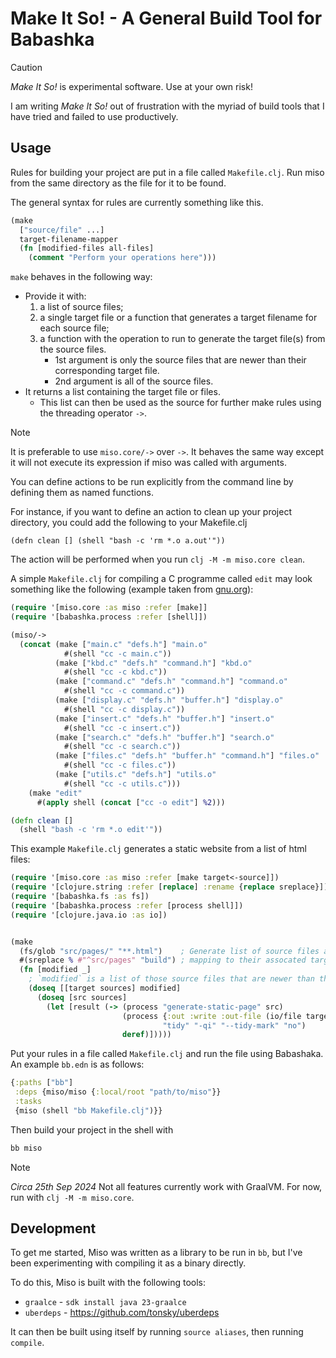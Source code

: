 # Make It So! - A General Build Tool for Babashka

> [!CAUTION]
> *Make It So!* is experimental software. Use at your own risk!

I am writing *Make It So!* out of frustration with the myriad of build
tools that I have tried and failed to use productively.

## Usage

Rules for building your project are put in a file called `Makefile.clj`.
Run miso from the same directory as the file for it to be found.

The general syntax for rules are currently something like this.

```clojure
(make
  ["source/file" ...]
  target-filename-mapper
  (fn [modified-files all-files]
    (comment "Perform your operations here")))
```

`make` behaves in the following way:
- Provide it with:
  1. a list of source files;
  2. a single target file or a function that generates a target filename
     for each source file;
  3. a function with the operation to run to generate the target
     file(s) from the source files.
     - 1st argument is only the source files that are newer than their
       corresponding target file.
     - 2nd argument is all of the source files.
- It returns a list containing the target file or files.
  - This list can then be used as the source for further make rules
    using the threading operator `->`.

> [!NOTE]
> It is preferable to use `miso.core/->` over `->`.
> It behaves the same way except it will not execute its expression if
> miso was called with arguments.

You can define actions to be run explicitly from the command line by defining
them as named functions.

For instance, if you want to define an action to clean up your project
directory, you could add the following to your Makefile.clj
```
(defn clean [] (shell "bash -c 'rm *.o a.out'"))
```
The action will be performed when you run `clj -M -m miso.core clean`.

A simple `Makefile.clj` for compiling a C programme called `edit` may
look something like the following (example taken from [gnu.org](https://www.gnu.org/software/make/manual/html_node/Simple-Makefile.html)):
```clojure
(require '[miso.core :as miso :refer [make]]
(require '[babashka.process :refer [shell]])

(miso/->
  (concat (make ["main.c" "defs.h"] "main.o"
            #(shell "cc -c main.c"))
          (make ["kbd.c" "defs.h" "command.h"] "kbd.o"
            #(shell "cc -c kbd.c"))
          (make ["command.c" "defs.h" "command.h"] "command.o"
            #(shell "cc -c command.c"))
          (make ["display.c" "defs.h" "buffer.h"] "display.o"
            #(shell "cc -c display.c"))
          (make ["insert.c" "defs.h" "buffer.h"] "insert.o"
            #(shell "cc -c insert.c"))
          (make ["search.c" "defs.h" "buffer.h"] "search.o"
            #(shell "cc -c search.c"))
          (make ["files.c" "defs.h" "buffer.h" "command.h"] "files.o"
            #(shell "cc -c files.c"))
          (make ["utils.c" "defs.h"] "utils.o"
            #(shell "cc -c utils.c")))
    (make "edit"
      #(apply shell (concat ["cc -o edit"] %2)))

(defn clean []
  (shell "bash -c 'rm *.o edit'"))
```

This example `Makefile.clj` generates a static website from a list of html
files:
```clojure
(require '[miso.core :as miso :refer [make target<-source]])
(require '[clojure.string :refer [replace] :rename {replace sreplace}])
(require '[babashka.fs :as fs])
(require '[babashka.process :refer [process shell]])
(require '[clojure.java.io :as io])


(make
  (fs/glob "src/pages/" "**.html")    ; Generate list of source files and a
  #(sreplace % #"^src/pages" "build") ; mapping to their assocated target files.
  (fn [modified _]
    ; `modified` is a list of those source files that are newer than their targets.
    (doseq [[target sources] modified]
      (doseq [src sources]
        (let [result (-> (process "generate-static-page" src)
                         (process {:out :write :out-file (io/file target)}
                                  "tidy" "-qi" "--tidy-mark" "no")
                         deref)]))))
```

Put your rules in a file called `Makefile.clj` and run the file using Babashaka.
An example `bb.edn` is as follows:
```clojure
{:paths ["bb"]
 :deps {miso/miso {:local/root "path/to/miso"}}
 :tasks
 {miso (shell "bb Makefile.clj")}}
```

Then build your project in the shell with
```bash
bb miso
```

> [!NOTE]
> *Circa 25th Sep 2024*
> Not all features currently work with GraalVM.
> For now, run with `clj -M -m miso.core`.

## Development

To get me started, Miso was written as a library to be run in `bb`, but I've
been experimenting with compiling it as a binary directly.

To do this, Miso is built with the following tools:
- `graalce` - `sdk install java 23-graalce`
- `uberdeps` - https://github.com/tonsky/uberdeps

It can then be built using itself by running `source aliases`, then running
`compile`.
